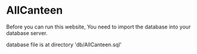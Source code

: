 # AllCanteen

Before you can run this website, You need to import the database into your database server. 

database file is at directory 'db/AllCanteen.sql'
